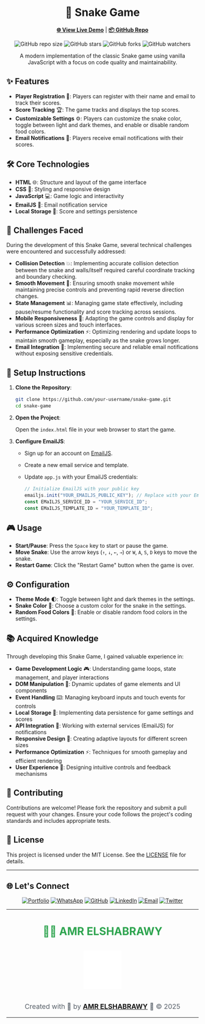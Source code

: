 <div align="center">

# 🐍 Snake Game

[**🌐 View Live Demo**](https://amr-elshabrawy-dev.github.io/snake-game/) | [**📦 GitHub Repo**](https://github.com/Amr-Elshabrawy-Dev/snake-game)

![GitHub repo size](https://img.shields.io/github/repo-size/Amr-Elshabrawy-Dev/snake-game?style=social&logo=github) ![GitHub stars](https://img.shields.io/github/stars/Amr-Elshabrawy-Dev/snake-game?style=social) ![GitHub forks](https://img.shields.io/github/forks/Amr-Elshabrawy-Dev/snake-game?style=social) ![GitHub watchers](https://img.shields.io/github/watchers/Amr-Elshabrawy-Dev/snake-game?style=social)

A modern implementation of the classic Snake game using vanilla JavaScript with a focus on code quality and maintainability.

</div>

## ✨ Features

- **Player Registration** 📝: Players can register with their name and email to track their scores.
- **Score Tracking** 🏆: The game tracks and displays the top scores.
- **Customizable Settings** ⚙️: Players can customize the snake color, toggle between light and dark themes, and enable or disable random food colors.
- **Email Notifications** 📧: Players receive email notifications with their scores.

## 🛠️ Core Technologies

- **HTML** 🌐: Structure and layout of the game interface
- **CSS** 🎨: Styling and responsive design
- **JavaScript** 💻: Game logic and interactivity
- **EmailJS** 📧: Email notification service
- **Local Storage** 💾: Score and settings persistence

## 🚧 Challenges Faced

During the development of this Snake Game, several technical challenges were encountered and successfully addressed:

- **Collision Detection** 💥: Implementing accurate collision detection between the snake and walls/itself required careful coordinate tracking and boundary checking.
- **Smooth Movement** 🔄: Ensuring smooth snake movement while maintaining precise controls and preventing rapid reverse direction changes.
- **State Management** 📊: Managing game state effectively, including pause/resume functionality and score tracking across sessions.
- **Mobile Responsiveness** 📱: Adapting the game controls and display for various screen sizes and touch interfaces.
- **Performance Optimization** ⚡: Optimizing rendering and update loops to maintain smooth gameplay, especially as the snake grows longer.
- **Email Integration** 📨: Implementing secure and reliable email notifications without exposing sensitive credentials.

## 🚀 Setup Instructions

1. **Clone the Repository**:

   ```bash
   git clone https://github.com/your-username/snake-game.git
   cd snake-game
   ```

2. **Open the Project**:

   Open the `index.html` file in your web browser to start the game.

3. **Configure EmailJS**:

   - Sign up for an account on [EmailJS](https://www.emailjs.com/).
   - Create a new email service and template.
   - Update `app.js` with your EmailJS credentials:

     ```javascript
     // Initialize EmailJS with your public key
     emailjs.init("YOUR_EMAILJS_PUBLIC_KEY"); // Replace with your EmailJS public key
     const EMaILJS_SERVICE_ID = "YOUR_SERVICE_ID";
     const EMaILJS_TEMPLATE_ID = "YOUR_TEMPLATE_ID";
     ```

## 🎮 Usage

- **Start/Pause**: Press the `Space` key to start or pause the game.
- **Move Snake**: Use the arrow keys (`↑`, `↓`, `←`, `→`) or `W`, `A`, `S`, `D` keys to move the snake.
- **Restart Game**: Click the "Restart Game" button when the game is over.

## ⚙️ Configuration

- **Theme Mode** 🌓: Toggle between light and dark themes in the settings.
- **Snake Color** 🎨: Choose a custom color for the snake in the settings.
- **Random Food Colors** 🍎: Enable or disable random food colors in the settings.

## 📚 Acquired Knowledge

Through developing this Snake Game, I gained valuable experience in:

- **Game Development Logic** 🎮: Understanding game loops, state management, and player interactions
- **DOM Manipulation** 🔄: Dynamic updates of game elements and UI components
- **Event Handling** ⌨️: Managing keyboard inputs and touch events for controls
- **Local Storage** 💾: Implementing data persistence for game settings and scores
- **API Integration** 🔌: Working with external services (EmailJS) for notifications
- **Responsive Design** 📱: Creating adaptive layouts for different screen sizes
- **Performance Optimization** ⚡: Techniques for smooth gameplay and efficient rendering
- **User Experience** 👥: Designing intuitive controls and feedback mechanisms

## 🤝 Contributing

Contributions are welcome! Please fork the repository and submit a pull request with your changes. Ensure your code follows the project's coding standards and includes appropriate tests.

## 📄 License

This project is licensed under the MIT License. See the [LICENSE](LICENSE) file for details.

---

## 🌐 Let's Connect

<div align="center">
  
[![Portfolio](https://img.shields.io/badge/Portfolio-FF5722?style=for-the-badge&logo=google-chrome&logoColor=white)](https://github.com/Amr-Elshabrawy-Dev) [![WhatsApp](https://img.shields.io/badge/WhatsApp-25D366?style=for-the-badge&logo=whatsapp&logoColor=white)](https://wa.me/201202546653?text=Hi%20Amr!%20I%20saw%20your%20portfolio%20and%20would%20love%20to%20discuss%20a%20potential%20collaboration) [![GitHub](https://img.shields.io/badge/GitHub-100000?style=for-the-badge&logo=github&logoColor=white)](https://github.com/Amr-Elshabrawy-Dev) [![LinkedIn](https://img.shields.io/badge/LinkedIn-0077B5?style=for-the-badge&logo=logmein&logoColor=white)](https://www.linkedin.com/in/amr-elshabrawy-dev) [![Email](https://img.shields.io/badge/Email-D14836?style=for-the-badge&logo=gmail&logoColor=white)](mailto:amrelshabrawy.dev@gmail.com) [![Twitter](https://img.shields.io/badge/Twitter-1DA1F2?style=for-the-badge&logo=x&logoColor=white)](https://www.x.com/@AmrElshabr43803)

</div>

---

  <div align="center">
    <h1 style="color: #2ea44f;">👨‍💻 AMR ELSHABRAWY</h1>
      <img src="./amr.svg" alt="Amr Elshabrawy Logo" width="100px" style="margin: 1rem 0;">
      <p style="color: #586069; font-size: 1.1rem; margin-top: 1rem;">
        Created with 💚 by <strong><a href="https://github.com/Amr-Elshabrawy-Dev">AMR ELSHABRAWY</a></strong> 🌟 &copy; 2025
      </p>
  </div>

---

